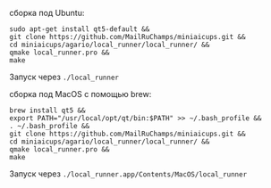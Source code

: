 сборка под Ubuntu:
```
sudo apt-get install qt5-default &&
git clone https://github.com/MailRuChamps/miniaicups.git &&
cd miniaicups/agario/local_runner/local_runner/ &&
qmake local_runner.pro &&
make
```
Запуск через `./local_runner`

сборка под MacOS с помощью brew:
```
brew install qt5 &&
export PATH="/usr/local/opt/qt/bin:$PATH" >> ~/.bash_profile &&
. ~/.bash_profile &&
git clone https://github.com/MailRuChamps/miniaicups.git &&
cd miniaicups/agario/local_runner/local_runner/ &&
qmake local_runner.pro &&
make
```
Запуск через `./local_runner.app/Contents/MacOS/local_runner`
